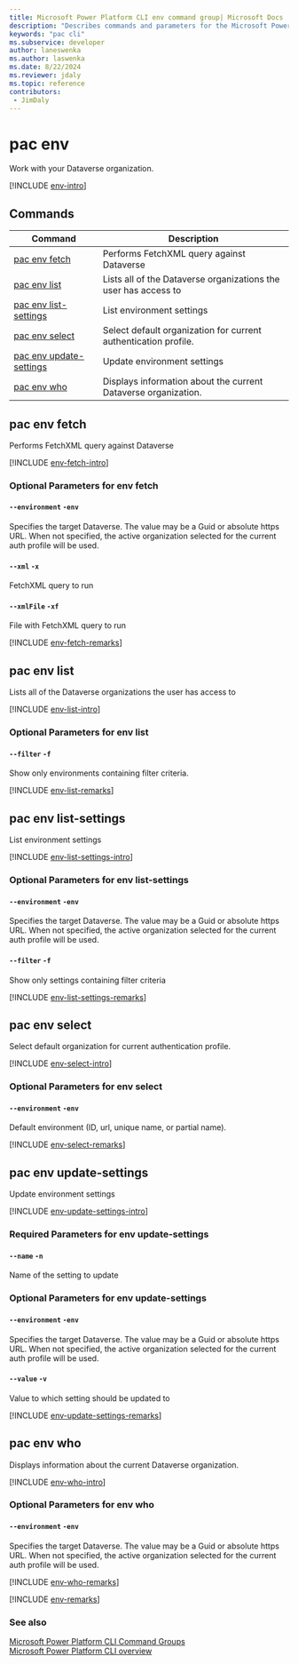 ```yaml
---
title: Microsoft Power Platform CLI env command group| Microsoft Docs
description: "Describes commands and parameters for the Microsoft Power Platform CLI env command group."
keywords: "pac cli"
ms.subservice: developer
author: laneswenka
ms.author: laswenka
ms.date: 8/22/2024
ms.reviewer: jdaly
ms.topic: reference
contributors: 
 - JimDaly
---
```

<!-- 
Do not edit this file. 
This file is generated by a program and any changes will be overwritten when this topic is re-generated.
Use the include files to add additional content to this topic.
-->
# pac env

Work with your Dataverse organization.

[!INCLUDE [env-intro](includes/env-intro.md)]

## Commands

|Command|Description|
|---------|---------|
|[pac env fetch](#pac-env-fetch)|Performs FetchXML query against Dataverse|
|[pac env list](#pac-env-list)|Lists all of the Dataverse organizations the user has access to|
|[pac env list-settings](#pac-env-list-settings)|List environment settings|
|[pac env select](#pac-env-select)|Select default organization for current authentication profile.|
|[pac env update-settings](#pac-env-update-settings)|Update environment settings|
|[pac env who](#pac-env-who)|Displays information about the current Dataverse organization.|


## pac env fetch

Performs FetchXML query against Dataverse

[!INCLUDE [env-fetch-intro](includes/env-fetch-intro.md)]


### Optional Parameters for env fetch

#### `--environment` `-env`

Specifies the target Dataverse. The value may be a Guid or absolute https URL. When not specified, the active organization selected for the current auth profile will be used.

#### `--xml` `-x`

FetchXML query to run

#### `--xmlFile` `-xf`

File with FetchXML query to run

[!INCLUDE [env-fetch-remarks](includes/env-fetch-remarks.md)]

## pac env list

Lists all of the Dataverse organizations the user has access to

[!INCLUDE [env-list-intro](includes/env-list-intro.md)]


### Optional Parameters for env list

#### `--filter` `-f`

Show only environments containing filter criteria.

[!INCLUDE [env-list-remarks](includes/env-list-remarks.md)]

## pac env list-settings

List environment settings

[!INCLUDE [env-list-settings-intro](includes/env-list-settings-intro.md)]


### Optional Parameters for env list-settings

#### `--environment` `-env`

Specifies the target Dataverse. The value may be a Guid or absolute https URL. When not specified, the active organization selected for the current auth profile will be used.

#### `--filter` `-f`

Show only settings containing filter criteria

[!INCLUDE [env-list-settings-remarks](includes/env-list-settings-remarks.md)]

## pac env select

Select default organization for current authentication profile.

[!INCLUDE [env-select-intro](includes/env-select-intro.md)]


### Optional Parameters for env select

#### `--environment` `-env`

Default environment (ID, url, unique name, or partial name).

[!INCLUDE [env-select-remarks](includes/env-select-remarks.md)]

## pac env update-settings

Update environment settings

[!INCLUDE [env-update-settings-intro](includes/env-update-settings-intro.md)]


### Required Parameters for env update-settings

#### `--name` `-n`

Name of the setting to update


### Optional Parameters for env update-settings

#### `--environment` `-env`

Specifies the target Dataverse. The value may be a Guid or absolute https URL. When not specified, the active organization selected for the current auth profile will be used.

#### `--value` `-v`

Value to which setting should be updated to

[!INCLUDE [env-update-settings-remarks](includes/env-update-settings-remarks.md)]

## pac env who

Displays information about the current Dataverse organization.

[!INCLUDE [env-who-intro](includes/env-who-intro.md)]


### Optional Parameters for env who

#### `--environment` `-env`

Specifies the target Dataverse. The value may be a Guid or absolute https URL. When not specified, the active organization selected for the current auth profile will be used.

[!INCLUDE [env-who-remarks](includes/env-who-remarks.md)]

[!INCLUDE [env-remarks](includes/env-remarks.md)]

### See also

[Microsoft Power Platform CLI Command Groups](index.md)<br />
[Microsoft Power Platform CLI overview](../introduction.md)